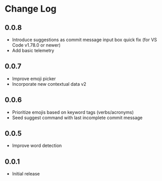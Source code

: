 # Change Log

## 0.0.8

- Introduce suggestions as commit message input box quick fix (for VS Code v1.78.0 or newer)
- Add basic telemetry

## 0.0.7

- Improve emoji picker
- Incorporate new contextual data v2

## 0.0.6

- Prioritize emojis based on keyword tags (verbs/acronyms)
- Seed suggest command with last incomplete commit message

## 0.0.5

- Improve word detection

## 0.0.1

- Initial release